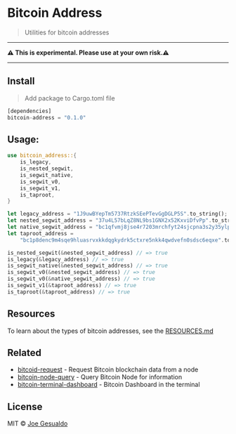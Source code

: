 
# Bitcoin Address
> Utilities for bitcoin addresses

---

**⚠️ This is experimental. Please use at your own risk.⚠️**

---

## Install
> Add package to Cargo.toml file
```rust
[dependencies]
bitcoin-address = "0.1.0"
```

## Usage:
```rust
use bitcoin_address::{
    is_legacy,
    is_nested_segwit,
    is_segwit_native,
    is_segwit_v0,
    is_segwit_v1,
    is_taproot,
}

let legacy_address = "1J9uwBYepTm5737RtzkSEePTevGgDGLP5S".to_string();
let nested_segwit_address = "37u4L57bLqZ8NL9bs1GNX2x52KxviDfvPp".to_string();
let native_segwit_address = "bc1qfvmj8jse4r7203mrchfyt24sjcpna3s2y35ylp".to_string();
let taproot_address =
    "bc1p8denc9m4sqe9hluasrvxkkdqgkydrk5ctxre5nkk4qwdvefn0sdsc6eqxe".to_string();

is_nested_segwit(&nested_segwit_address) // => true
is_legacy(&legacy_address) // => true
is_segwit_native(&nested_segwit_address) // => true
is_segwit_v0(&nested_segwit_address) // => true
is_segwit_v0(&native_segwit_address) // => true
is_segwit_v1(&taproot_address) // => true
is_taproot(&taproot_address) // => true
```
## Resources
To learn about the types of bitcoin addresses, see the [RESOURCES.md](./RESOURCES.md)

## Related
- [bitcoid-request](https://github.com/joegesualdo/bitcoind-request) - Request Bitcoin blockchain data from a node
- [bitcoin-node-query](https://github.com/joegesualdo/bitcoin-node-query) - Query Bitcoin Node for information
- [bitcoin-terminal-dashboard](https://github.com/joegesualdo/bitcoin-terminal-dashboard) - Bitcoin Dashboard in the terminal

## License
MIT © [Joe Gesualdo]()
 

